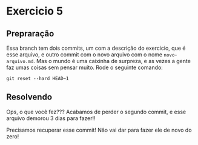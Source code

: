 # Exercicio 5

## Prepraração

Essa branch tem dois commits, um com a descrição do exercicio, que é esse arquivo, e outro commit com o novo arquivo com o nome `novo-arquivo.md`. Mas o mundo é uma caixinha de surpreza, e as vezes a gente faz umas coisas sem pensar muito. Rode o seguinte comando:

`git reset --hard HEAD~1`

## Resolvendo

Ops, o que você fez??? Acabamos de perder o segundo commit, e esse arquivo demorou 3 dias para fazer!!

Precisamos recuperar esse commit! Nâo vai dar para fazer ele de novo do zero!
